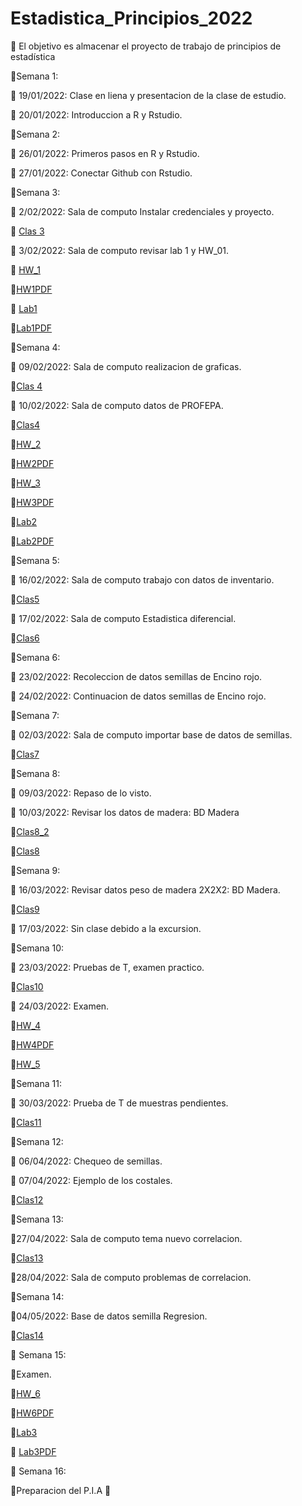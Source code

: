 # Estadistica_Principios_2022
🎯 El objetivo es almacenar el proyecto de trabajo de principios de estadística 

📅Semana 1:

📎 19/01/2022: Clase en liena y presentacion de la clase de estudio.

📎 20/01/2022: Introduccion a R y Rstudio.

📅Semana 2:

📎 26/01/2022: Primeros pasos en R y Rstudio.

📎 27/01/2022: Conectar Github con Rstudio.

📅Semana 3:

📎 2/02/2022: Sala de computo Instalar credenciales y proyecto.

📑 [Clas 3](Clases/Clases.R)

📎 3/02/2022: Sala de computo revisar lab 1 y HW_01.

📑 [HW_1](Tareas/HW_1.R) 

🔖[HW1PDF](Tareas/HW_1.pdf)

📑 [Lab1](Laboratorio/Lab1.R)

🔖[Lab1PDF](Laboratorio/Lab1.pdf)

📅Semana 4:

📎 09/02/2022: Sala de computo realizacion de graficas.

📑[Clas 4](Clases/Clase_S4_D1.R)

📎 10/02/2022: Sala de computo datos de PROFEPA.

📑[Clas4](Clases/Clase10-02-2022.R) 

📑[HW_2](Tareas/Tarea2.R) 

🔖[HW2PDF](Tareas/HW_2.pdf)

📑[HW_3](Tareas/HW_3.R)

🔖[HW3PDF](Tareas/HW_3.pdf)

📑[Lab2](Laboratorio/Lab-2.R)

🔖[Lab2PDF](Laboratorio/Lab-2.pdf)

📅Semana 5:

📎 16/02/2022: Sala de computo trabajo con datos de inventario.

📑[Clas5](Clases/Clase_S5_D1.R)

📎 17/02/2022: Sala de computo Estadistica diferencial.

📑[Clas6](Clases/Clase_S6_D2.R)

📅Semana 6:

📎 23/02/2022: Recoleccion de datos semillas de Encino rojo.

📎 24/02/2022: Continuacion de datos semillas de Encino rojo.

📅Semana 7:

📎 02/03/2022: Sala de computo importar base de datos de semillas.

📑[Clas7](Clases/Clase_S7.R) 

📅Semana 8:

📎 09/03/2022: Repaso de lo visto.

📎 10/03/2022: Revisar los datos de madera: BD Madera

📑[Clas8_2](Clases/S8_D2.R) 

📑[Clas8](Clases/Clase_S8.R)

📅Semana 9:

📎 16/03/2022: Revisar datos peso de madera 2X2X2: BD  Madera.

📑[Clas9](Clases/Clase_S9_D1.R)

📎 17/03/2022: Sin clase debido a la excursion. 

📅Semana 10: 

📎 23/03/2022: Pruebas de T, examen practico.

📑[Clas10](Clases/Clase_S10.R)

📎 24/03/2022: Examen.

📑[HW_4](Tareas/HW_4.R)

🔖[HW4PDF](Tareas/HW_4.pdf)

📑[HW_5](Tareas/Examen_Alejandro_Zapata.R)

📅Semana 11:

📎 30/03/2022: Prueba de T de muestras pendientes.

📑[Clas11](Clases/Clase_S11.R)

📅Semana 12:

📎 06/04/2022: Chequeo de semillas.

📎 07/04/2022: Ejemplo de los costales.

📑[Clas12](Clases/Clase12.R)

📅Semana 13:

📎27/04/2022: Sala de computo tema nuevo correlacion. 

📑[Clas13](Clases/Clase13.R)

📎28/04/2022: Sala de computo problemas de correlacion.

📅Semana 14: 

📎04/05/2022: Base de datos semilla Regresion.

📑[Clas14](Clases/Clase_S13.R)

📅 Semana 15:

📎Examen. 

📑[HW_6](Tareas/Examen_Regresion_Geiser.R) 

🔖[HW6PDF](Tareas/Examen_Regresion_Geiser.pdf)

📑[Lab3](Laboratorio/HW_4.R)

🔖 [Lab3PDF](Laboratorio/HW_4.pdf)

📅 Semana 16:

📎Preparacion del P.I.A 🎒






